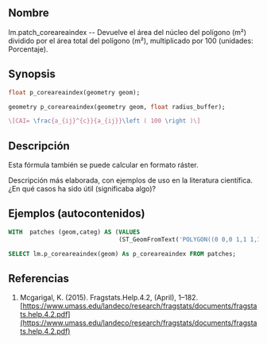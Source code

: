 ## Nombre
lm.patch_coreareaindex --  Devuelve el área del núcleo del polígono (m²) dividido por el área total del polígono (m²), multiplicado por 100 (unidades: Porcentaje).

## Synopsis

```sql
float p_coreareaindex(geometry geom);

geometry p_coreareaindex(geometry geom, float radius_buffer);
```

```tex
\[CAI= \frac{a_{ij}^{c}}{a_{ij}}\left ( 100 \right )\]
```

## Descripción

Esta fórmula también se puede calcular en formato ráster.

Descripción más elaborada, con ejemplos de uso en la literatura científica. ¿En qué casos ha sido útil (significaba algo)?


## Ejemplos (autocontenidos)


```sql
WITH  patches (geom,categ) AS (VALUES
                               (ST_GeomFromText('POLYGON((0 0,0 1,1 1,1 0,0 0))',25830),'Urbano'))

SELECT lm.p_coreareaindex(geom) As p_coreareaindex FROM patches;
```

## Referencias

1. Mcgarigal, K. (2015). Fragstats.Help.4.2, (April), 1–182. [https://www.umass.edu/landeco/research/fragstats/documents/fragstats.help.4.2.pdf](https://www.umass.edu/landeco/research/fragstats/documents/fragstats.help.4.2.pdf)
